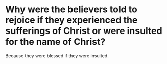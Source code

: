 # Why were the believers told to rejoice if they experienced the sufferings of Christ or were insulted for the name of Christ?

Because they were blessed if they were insulted.
